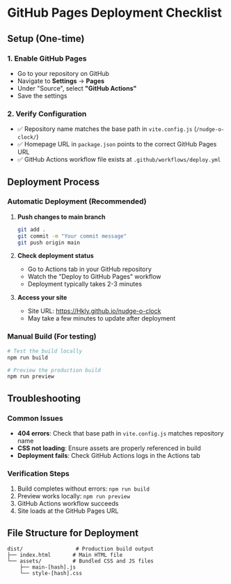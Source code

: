 # GitHub Pages Deployment Checklist

## Setup (One-time)

### 1. Enable GitHub Pages
- Go to your repository on GitHub
- Navigate to **Settings** → **Pages**
- Under "Source", select **"GitHub Actions"**
- Save the settings

### 2. Verify Configuration
- ✅ Repository name matches the base path in `vite.config.js` (`/nudge-o-clock/`)
- ✅ Homepage URL in `package.json` points to the correct GitHub Pages URL
- ✅ GitHub Actions workflow file exists at `.github/workflows/deploy.yml`

## Deployment Process

### Automatic Deployment (Recommended)
1. **Push changes to main branch**
   ```bash
   git add .
   git commit -m "Your commit message"
   git push origin main
   ```

2. **Check deployment status**
   - Go to Actions tab in your GitHub repository
   - Watch the "Deploy to GitHub Pages" workflow
   - Deployment typically takes 2-3 minutes

3. **Access your site**
   - Site URL: https://Hkly.github.io/nudge-o-clock
   - May take a few minutes to update after deployment

### Manual Build (For testing)
```bash
# Test the build locally
npm run build

# Preview the production build
npm run preview
```

## Troubleshooting

### Common Issues
- **404 errors**: Check that base path in `vite.config.js` matches repository name
- **CSS not loading**: Ensure assets are properly referenced in build
- **Deployment fails**: Check GitHub Actions logs in the Actions tab

### Verification Steps
1. Build completes without errors: `npm run build`
2. Preview works locally: `npm run preview`
3. GitHub Actions workflow succeeds
4. Site loads at the GitHub Pages URL

## File Structure for Deployment
```
dist/                 # Production build output
├── index.html       # Main HTML file
└── assets/          # Bundled CSS and JS files
    ├── main-[hash].js
    └── style-[hash].css
```